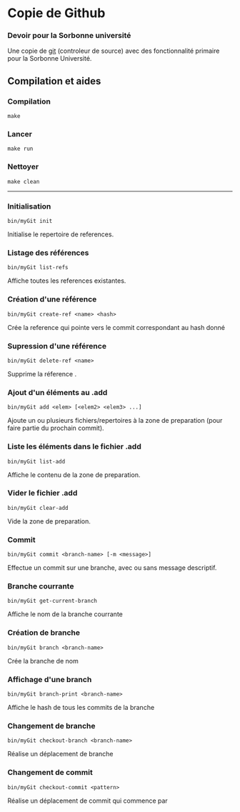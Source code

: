 # Copie de Github
### Devoir pour la Sorbonne université
Une copie de [git](https://git-scm.com/) (controleur de source) avec des fonctionnalité primaire pour la Sorbonne Université.

## Compilation et aides
### Compilation
```
make
```

### Lancer 
```
make run
```

### Nettoyer
```
make clean
```
___
### Initialisation
```
bin/myGit init 
```
Initialise le repertoire de references. 
### Listage des références
```
bin/myGit list-refs 
```
Affiche toutes les references existantes. 
### Création d'une référence
```
bin/myGit create-ref <name> <hash> 
```
Crée la reference <name> qui pointe vers le commit correspondant au hash donné 
### Supression d'une référence
```
bin/myGit delete-ref <name> 
```
Supprime la réference <name>. 
### Ajout d'un éléments au .add
```
bin/myGit add <elem> [<elem2> <elem3> ...]
```
Ajoute un ou plusieurs fichiers/repertoires à la zone de preparation (pour faire partie du prochain commit). 
### Liste les éléments dans le fichier .add
```
bin/myGit list-add
```
Affiche le contenu de la zone de preparation. 
### Vider le fichier .add
```
bin/myGit clear-add
```
Vide la zone de preparation. 
### Commit
```
bin/myGit commit <branch-name> [-m <message>]
```
Effectue un commit sur une branche, avec ou sans message descriptif. 
### Branche courrante
```
bin/myGit get-current-branch
```
Affiche le nom de la branche courrante 
### Création de branche
```
bin/myGit branch <branch-name>
```
Crée la branche de nom <branch-name> 
### Affichage d'une branch
```
bin/myGit branch-print <branch-name>
```
Affiche le hash de tous les commits de la branche 
### Changement de branche
```
bin/myGit checkout-branch <branch-name>
```
Réalise un déplacement de branche 
### Changement de commit
```
bin/myGit checkout-commit <pattern>
```
Réalise un déplacement de commit qui commence par <pattern> 